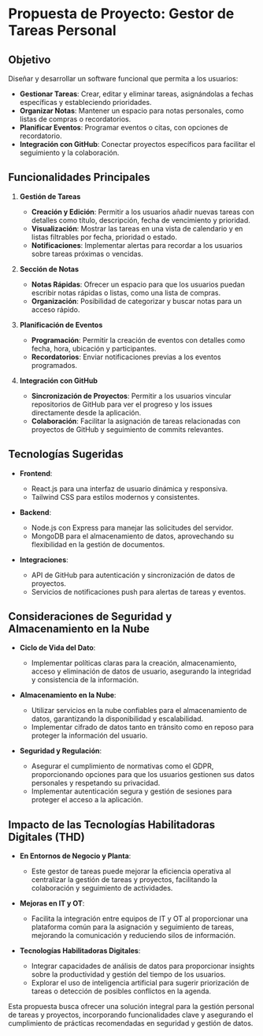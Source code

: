 # Propuesta de Proyecto: Gestor de Tareas Personal

## Objetivo

Diseñar y desarrollar un software funcional que permita a los usuarios:

- **Gestionar Tareas**: Crear, editar y eliminar tareas, asignándolas a fechas específicas y estableciendo prioridades.
- **Organizar Notas**: Mantener un espacio para notas personales, como listas de compras o recordatorios.
- **Planificar Eventos**: Programar eventos o citas, con opciones de recordatorio.
- **Integración con GitHub**: Conectar proyectos específicos para facilitar el seguimiento y la colaboración.

## Funcionalidades Principales

1. **Gestión de Tareas**
   - **Creación y Edición**: Permitir a los usuarios añadir nuevas tareas con detalles como título, descripción, fecha de vencimiento y prioridad.
   - **Visualización**: Mostrar las tareas en una vista de calendario y en listas filtrables por fecha, prioridad o estado.
   - **Notificaciones**: Implementar alertas para recordar a los usuarios sobre tareas próximas o vencidas.

2. **Sección de Notas**
   - **Notas Rápidas**: Ofrecer un espacio para que los usuarios puedan escribir notas rápidas o listas, como una lista de compras.
   - **Organización**: Posibilidad de categorizar y buscar notas para un acceso rápido.

3. **Planificación de Eventos**
   - **Programación**: Permitir la creación de eventos con detalles como fecha, hora, ubicación y participantes.
   - **Recordatorios**: Enviar notificaciones previas a los eventos programados.

4. **Integración con GitHub**
   - **Sincronización de Proyectos**: Permitir a los usuarios vincular repositorios de GitHub para ver el progreso y los issues directamente desde la aplicación.
   - **Colaboración**: Facilitar la asignación de tareas relacionadas con proyectos de GitHub y seguimiento de commits relevantes.

## Tecnologías Sugeridas

- **Frontend**:
  - React.js para una interfaz de usuario dinámica y responsiva.
  - Tailwind CSS para estilos modernos y consistentes.

- **Backend**:
  - Node.js con Express para manejar las solicitudes del servidor.
  - MongoDB para el almacenamiento de datos, aprovechando su flexibilidad en la gestión de documentos.

- **Integraciones**:
  - API de GitHub para autenticación y sincronización de datos de proyectos.
  - Servicios de notificaciones push para alertas de tareas y eventos.

## Consideraciones de Seguridad y Almacenamiento en la Nube

- **Ciclo de Vida del Dato**:
  - Implementar políticas claras para la creación, almacenamiento, acceso y eliminación de datos de usuario, asegurando la integridad y consistencia de la información.

- **Almacenamiento en la Nube**:
  - Utilizar servicios en la nube confiables para el almacenamiento de datos, garantizando la disponibilidad y escalabilidad.
  - Implementar cifrado de datos tanto en tránsito como en reposo para proteger la información del usuario.

- **Seguridad y Regulación**:
  - Asegurar el cumplimiento de normativas como el GDPR, proporcionando opciones para que los usuarios gestionen sus datos personales y respetando su privacidad.
  - Implementar autenticación segura y gestión de sesiones para proteger el acceso a la aplicación.

## Impacto de las Tecnologías Habilitadoras Digitales (THD)

- **En Entornos de Negocio y Planta**:
  - Este gestor de tareas puede mejorar la eficiencia operativa al centralizar la gestión de tareas y proyectos, facilitando la colaboración y seguimiento de actividades.

- **Mejoras en IT y OT**:
  - Facilita la integración entre equipos de IT y OT al proporcionar una plataforma común para la asignación y seguimiento de tareas, mejorando la comunicación y reduciendo silos de información.

- **Tecnologías Habilitadoras Digitales**:
  - Integrar capacidades de análisis de datos para proporcionar insights sobre la productividad y gestión del tiempo de los usuarios.
  - Explorar el uso de inteligencia artificial para sugerir priorización de tareas o detección de posibles conflictos en la agenda.

Esta propuesta busca ofrecer una solución integral para la gestión personal de tareas y proyectos, incorporando funcionalidades clave y asegurando el cumplimiento de prácticas recomendadas en seguridad y gestión de datos.
